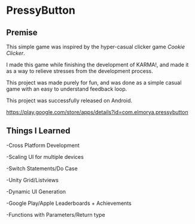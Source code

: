 # PressyButton


## Premise

This simple game was inspired by the hyper-casual clicker game *Cookie Clicker*.

I made this game while finishing the development of KARMA!, and made it as a way to relieve stresses from the development process.

This project was made purely for fun, and was done as a simple casual game with an easy to understand feedback loop.

This project was successfully released on Android.

https://play.google.com/store/apps/details?id=com.elmorya.pressybutton


## Things I Learned

-Cross Platform Development

-Scaling UI for multiple devices

-Switch Statements/Do Case

-Unity Grid/Listviews

-Dynamic UI Generation

-Google Play/Apple Leaderboards + Achievements

-Functions with Parameters/Return type
